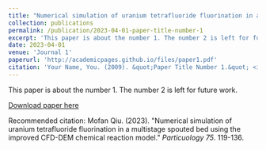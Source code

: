 ```yaml
---
title: "Numerical simulation of uranium tetrafluoride fluorination in a multistage spouted bed using the improved CFD-DEM chemical reaction model"
collection: publications
permalink: /publication/2023-04-01-paper-title-number-1
excerpt: 'This paper is about the number 1. The number 2 is left for future work.'
date: 2023-04-01
venue: 'Journal 1'
paperurl: 'http://academicpages.github.io/files/paper1.pdf'
citation: 'Your Name, You. (2009). &quot;Paper Title Number 1.&quot; <i>Journal 1</i>. 1(1).'
---
```

This paper is about the number 1. The number 2 is left for future work.

[Download paper here](http://academicpages.github.io/files/paper1.pdf)

Recommended citation: Mofan Qiu. (2023). "Numerical simulation of uranium tetrafluoride fluorination in a multistage spouted bed using the improved CFD-DEM chemical reaction model." <i>Particuology 75</i>. 119-136.
